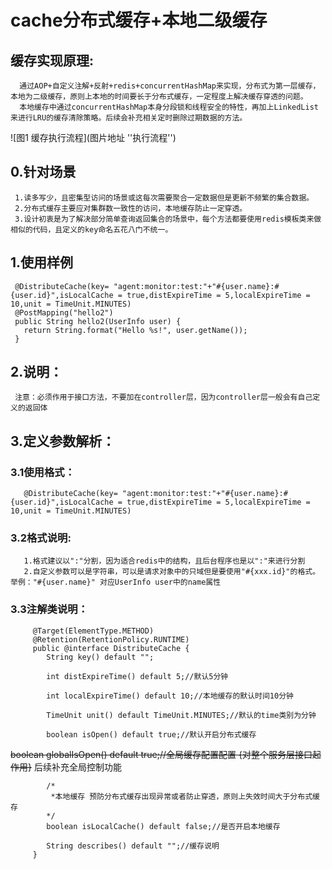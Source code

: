 # **cache分布式缓存+本地二级缓存**   

## **缓存实现原理:**      
      通过AOP+自定义注解+反射+redis+concurrentHashMap来实现，分布式为第一层缓存，本地为二级缓存，原则上本地的时间要长于分布式缓存，一定程度上解决缓存穿透的问题。   
      本地缓存中通过concurrentHashMap本身分段锁和线程安全的特性，再加上LinkedList来进行LRU的缓存清除策略。后续会补充相关定时删除过期数据的方法。   
   ![图1 缓存执行流程](图片地址 ''执行流程'')
      
      
## 0.针对场景   
     1.读多写少，且密集型访问的场景或这每次需要聚合一定数据但是更新不频繁的集合数据。   
     2.分布式缓存主要应对集群数一致性的访问，本地缓存防止一定穿透。   
     3.设计初衷是为了解决部分简单查询返回集合的场景中，每个方法都要使用redis模板类来做相似的代码，且定义的key命名五花八门不统一。   
     
## 1.使用样例   
     @DistributeCache(key= "agent:monitor:test:"+"#{user.name}:#{user.id}",isLocalCache = true,distExpireTime = 5,localExpireTime = 10,unit = TimeUnit.MINUTES)   
     @PostMapping("hello2")   
     public String hello2(UserInfo user) {   
       return String.format("Hello %s!", user.getName());   
     }     
    
    
## 2.说明：   
     注意：必须作用于接口方法，不要加在controller层，因为controller层一般会有自己定义的返回体   
   
   
## 3.定义参数解析：   
   ### 3.1使用格式：   
       @DistributeCache(key= "agent:monitor:test:"+"#{user.name}:#{user.id}",isLocalCache = true,distExpireTime = 5,localExpireTime = 10,unit = TimeUnit.MINUTES)   
       
   ### 3.2格式说明:      
       1.格式建议以":"分割，因为适合redis中的结构，且后台程序也是以":"来进行分割        
       2.自定义参数可以是字符串，可以是请求对象中的只域但是要使用"#{xxx.id}"的格式。举例："#{user.name}" 对应UserInfo user中的name属性   
       
   ### 3.3注解类说明：                   
         @Target(ElementType.METHOD)   
         @Retention(RetentionPolicy.RUNTIME)   
         public @interface DistributeCache {   
            String key() default "";   

            int distExpireTime() default 5;//默认5分钟   

            int localExpireTime() default 10;//本地缓存的默认时间10分钟   

            TimeUnit unit() default TimeUnit.MINUTES;//默认的time类别为分钟   

            boolean isOpen() default true;//默认开启分布式缓存   

   ~~boolean globalIsOpen() default true;//全局缓存配置配置 {对整个服务层接口起作用}~~   后续补充全局控制功能

            /*
             *本地缓存 预防分布式缓存出现异常或者防止穿透，原则上失效时间大于分布式缓存   
            */
            boolean isLocalCache() default false;//是否开启本地缓存   

            String describes() default "";//缓存说明   
         }   
